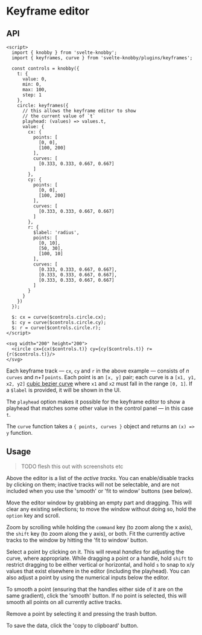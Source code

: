 # Keyframe editor

## API

```svelte
<script>
  import { knobby } from 'svelte-knobby';
  import { keyframes, curve } from 'svelte-knobby/plugins/keyframes';

  const controls = knobby({
    t: {
      value: 0,
      min: 0,
      max: 100,
      step: 1
    },
    circle: keyframes({
      // this allows the keyframe editor to show
      // the current value of `t`
      playhead: (values) => values.t,
      value: {
        cx: {
          points: [
            [0, 0],
            [100, 200]
          ],
          curves: [
            [0.333, 0.333, 0.667, 0.667]
          ]
        },
        cy: {
          points: [
            [0, 0],
            [100, 200]
          ],
          curves: [
            [0.333, 0.333, 0.667, 0.667]
          ]
        },
        r: {
          $label: 'radius',
          points: [
            [0, 10],
            [50, 30],
            [100, 10]
          ],
          curves: [
            [0.333, 0.333, 0.667, 0.667],
            [0.333, 0.333, 0.667, 0.667],
            [0.333, 0.333, 0.667, 0.667]
          ]
        }
      }
    })
  });

  $: cx = curve($controls.circle.cx);
  $: cy = curve($controls.circle.cy);
  $: r = curve($controls.circle.r);
</script>

<svg width="200" height="200">
  <circle cx={cx($controls.t)} cy={cy($controls.t)} r={r($controls.t)}/>
</svg>
```

Each keyframe track — `cx`, `cy` and `r` in the above example — consists of _n_ `curves` and _n+1_ `points`. Each point is an `[x, y]` pair; each curve is a `[x1, y1, x2, y2]` [cubic bezier curve](https://github.com/gre/bezier-easing) where `x1` and `x2` must fall in the range `[0, 1]`. If a `$label` is provided, it will be shown in the UI.

The `playhead` option makes it possible for the keyframe editor to show a playhead that matches some other value in the control panel — in this case `t`.

The `curve` function takes a `{ points, curves }` object and returns an `(x) => y` function.

## Usage

> TODO flesh this out with screenshots etc

Above the editor is a list of the _active tracks_. You can enable/disable tracks by clicking on them; inactive tracks will not be selectable, and are not included when you use the 'smooth' or 'fit to window' buttons (see below).

Move the editor window by grabbing an empty part and dragging. This will clear any existing selections; to move the window without doing so, hold the `option` key and scroll.

Zoom by scrolling while holding the `command` key (to zoom along the x axis), the `shift` key (to zoom along the y axis), or both. Fit the currently active tracks to the window by hitting the 'fit to window' button.

Select a point by clicking on it. This will reveal _handles_ for adjusting the curve, where appropriate. While dragging a point or a handle, hold `shift` to restrict dragging to be either vertical or horizontal, and hold `s` to snap to x/y values that exist elsewhere in the editor (including the playhead). You can also adjust a point by using the numerical inputs below the editor.

To smooth a point (ensuring that the handles either side of it are on the same gradient), click the 'smooth' button. If no point is selected, this will smooth all points on all currently active tracks.

Remove a point by selecting it and pressing the trash button.

To save the data, click the 'copy to clipboard' button.
